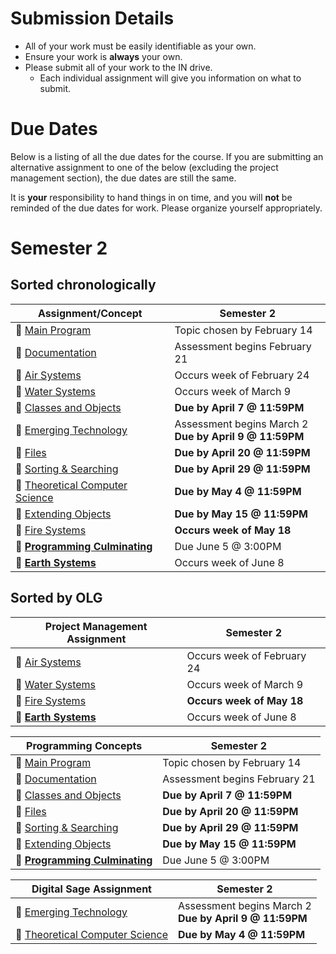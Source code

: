# Submission Details
* All of your work must be easily identifiable as your own.
* Ensure your work is **always** your own.
* Please submit all of your work to the IN drive.  
  * Each individual assignment will give you information on what to submit.

# Due Dates
Below is a listing of all the due dates for the course.  If you are submitting an alternative assignment to one of the below (excluding the project management section), the due dates are still the same.  

It is **your** responsibility to hand things in on time, and you will **not** be reminded of the due dates for work.  Please organize yourself appropriately.

# Semester 2
## Sorted chronologically
| Assignment/Concept                                                       |            Semester 2          |
| -----------------------------------------------------------------------  | ------------------------------ |
| &#x1F4D8; [Main Program](./Main-Program)                                 | Topic chosen by February 14    |
| &#x1F4D8; [Documentation](./Documentation)                               | Assessment begins February 21  |
| &#x1F4D9; [Air Systems](./Air-Systems)                                   | Occurs week of February 24     |
| &#x1F4D9; [Water Systems](./Water-Systems)                               | Occurs week of March 9         |
| &#x1F4D8; [Classes and Objects](./Objects)                               | **Due by April 7 @ 11:59PM**   |
| &#x1F4D7; [Emerging Technology](./Emerging-Technology)                   | Assessment begins March 2 <br/> **Due by April 9 @ 11:59PM**  |
| &#x1F4D8; [Files](./Files)                                               | **Due by April 20 @ 11:59PM**  |
| &#x1F4D8; [Sorting & Searching](./Sorting-and-Searching)                 | **Due by April 29 @ 11:59PM**  |
| &#x1F4D7; [Theoretical Computer Science](./Theoretical-Computer-Science) | **Due by May 4 @ 11:59PM**     |
| &#x1F4D8; [Extending Objects](#)                                         | **Due by May 15 @ 11:59PM**    |
| &#x1F4D9; [Fire Systems](./Fire-Systems)                                 | **Occurs week of May 18**      |
| &#x1F4D8; [**Programming Culminating**](./Programming-Culminating)       | Due June 5 @ 3:00PM            |
| &#x1F4D9; [**Earth Systems**](./Earth-Systems)                           | Occurs week of June 8          |

## Sorted by OLG
| Project Management Assignment                                            |            Semester 2          |
| -----------------------------------------------------------------------  | ------------------------------ |
| &#x1F4D9; [Air Systems](./Air-Systems)                                   | Occurs week of February 24     |
| &#x1F4D9; [Water Systems](./Water-Systems)                               | Occurs week of March 9        |
| &#x1F4D9; [Fire Systems](./Fire-Systems)                                 | **Occurs week of May 18**      |
| &#x1F4D9; [**Earth Systems**](./Earth-Systems)                           | Occurs week of June 8          |

| Programming Concepts                                                     |            Semester 2          |
| -----------------------------------------------------------------------  | ------------------------------ |
| &#x1F4D8; [Main Program](./Main-Program)                                 | Topic chosen by February 14    |
| &#x1F4D8; [Documentation](./Documentation)                               | Assessment begins February 21  |
| &#x1F4D8; [Classes and Objects](./Objects)                               | **Due by April 7 @ 11:59PM**   |
| &#x1F4D8; [Files](./Files)                                               | **Due by April 20 @ 11:59PM**  |
| &#x1F4D8; [Sorting & Searching](./Sorting-and-Searching)                 | **Due by April 29 @ 11:59PM**  |
| &#x1F4D8; [Extending Objects](#)                                         | **Due by May 15 @ 11:59PM**    |
| &#x1F4D8; [**Programming Culminating**](./Programming-Culminating)       | Due June 5 @ 3:00PM            |

| Digital Sage Assignment                                                  |            Semester 2          |
| -----------------------------------------------------------------------  | ------------------------------ |
| &#x1F4D7; [Emerging Technology](./Emerging-Technology)                   | Assessment begins March 2 <br/> **Due by April 9 @ 11:59PM**  |
| &#x1F4D7; [Theoretical Computer Science](./Theoretical-Computer-Science) | **Due by May 4 @ 11:59PM**     |